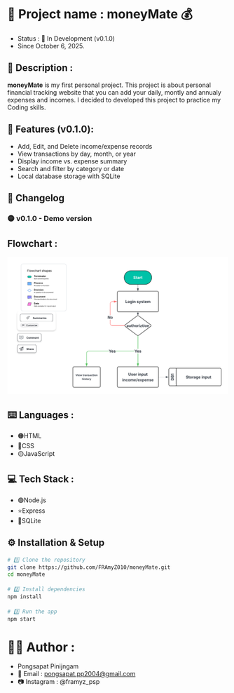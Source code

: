 # 🎉 Project name : moneyMate 💰
- Status : 🧩 In Development (v0.1.0)
- Since October 6, 2025.

## 📖 Description :
 **moneyMate** is my first personal project. This project is about personal financial tracking website that you can add your daily, montly and annualy expenses and incomes.
  I decided to developed this project to practice my Coding skills.

## 🧠 Features (v0.1.0):
- Add, Edit, and Delete income/expense records
- View transactions by day, month, or year
- Display income vs. expense summary
- Search and filter by category or date
- Local database storage with SQLite

## 📝 Changelog
### 🟡 v0.1.0 - Demo version

## Flowchart :
![MoneyMate Logo](/Flowchart.png)

## ⌨️ Languages :
- 🟠HTML
- 🔵CSS
- 🟡JavaScript

## 💻 Tech Stack :
- 🟢Node.js
- ⭐Express
- 🔷SQLite

## ⚙️ Installation & Setup
```bash
# 1️⃣ Clone the repository
git clone https://github.com/FRAmyZ010/moneyMate.git
cd moneyMate

# 2️⃣ Install dependencies
npm install

# 3️⃣ Run the app
npm start
```

# 🧑‍💻 Author :
- Pongsapat Pinijngam
- 📧 Email : pongsapat.pp2004@gmail.com
- 📷 Instagram : @framyz_psp
